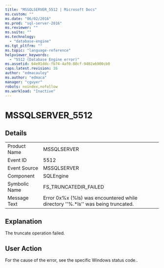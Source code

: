 ```yaml
---
title: "MSSQLSERVER_5512 | Microsoft Docs"
ms.custom: ""
ms.date: "06/02/2016"
ms.prod: "sql-server-2016"
ms.reviewer: ""
ms.suite: ""
ms.technology: 
  - "database-engine"
ms.tgt_pltfrm: ""
ms.topic: "language-reference"
helpviewer_keywords: 
  - "5512 (Database Engine error)"
ms.assetid: 64e01ddc-fb74-4af0-88cf-9402a6900cb0
caps.latest.revision: 16
author: "edmacauley"
ms.author: "edmaca"
manager: "cguyer"
robots: noindex,nofollow
ms.workload: "Inactive"
---
```

# MSSQLSERVER_5512
  
## Details  
  
|||  
|-|-|  
|Product Name|MSSQLSERVER|  
|Event ID|5512|  
|Event Source|MSSQLSERVER|  
|Component|SQLEngine|  
|Symbolic Name|FS_TRUNCATEDIR_FAILED|  
|Message Text|Error 0x%x (%ls) was encountered while directory ''%.*ls'' was being truncated.|  
  
## Explanation  
The truncate operation failed.  
  
## User Action  
For the cause of the error, see the specific Windows status code..  
  
